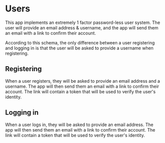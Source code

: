 # Users
This app implements an extremely 1 factor password-less user system.
The user will provide an email address & username, and the app will send them
an email with a link to confirm their account.

According to this schema, the only difference between a user registering and
logging in is that the user will be asked to provide a username when registering.

## Registering
When a user registers, they will be asked to provide an email address and a username.
The app will then send them an email with a link to confirm their account.
The link will contain a token that will be used to verify the user's identity.

## Logging in
When a user logs in, they will be asked to provide an email address.
The app will then send them an email with a link to confirm their account.
The link will contain a token that will be used to verify the user's identity.
